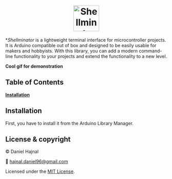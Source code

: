 <h1 align="center">
  <img src="docs/images/logo.svg" height="80px" alt="Shellminator" />
</h1>

**Shellminator* is a lightweight terminal interface for microcontroller projects.
It is Arduino compatible out of box and designed to be easily usable for makers
and hobbyists. With this library, you can add a modern command-line functionality
to your projects and extend the functionality to a new level.

__Cool gif for demonstration__

## Table of Contents

[**Installation**](#installation)

## Installation

First, you have to install it from the Arduino Library Manager.

## License & copyright
© Daniel Hajnal

:email: hajnal.daniel96@gmail.com

Licensed under the [MIT License](LICENSE).
